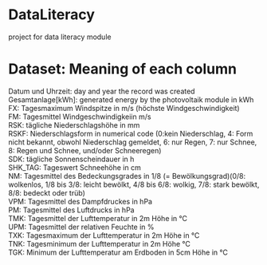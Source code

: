 # DataLiteracy
project for data literacy module

# Dataset: Meaning of each column
Datum und Uhrzeit: day and year the record was created <br>
Gesamtanlage[kWh]: generated energy by the photovoltaik module in kWh <br>
FX: Tagesmaximum Windspitze in m/s (höchste Windgeschwindigkeit) <br>
FM: Tagesmittel Windgeschwindigkeiin m/s <br>
RSK: tägliche Niederschlagshöhe in mm <br>
RSKF: Niederschlagsform in numerical code (0:kein Niederschlag, 4: Form nicht bekannt, obwohl Niederschlag gemeldet, 6: nur Regen, 7: nur Schnee, 8: Regen und Schnee, und/oder Schneeregen) <br>
SDK: tägliche Sonnenscheindauer in h <br>
SHK_TAG: Tageswert Schneehöhe in cm <br>
NM: Tagesmittel des Bedeckungsgrades in 1/8 (= Bewölkungsgrad)(0/8: wolkenlos, 1/8 bis 3/8: leicht bewölkt, 4/8 bis 6/8: wolkig, 7/8: stark bewölkt, 8/8: bedeckt oder trüb) <br>
VPM: Tagesmittel des Dampfdruckes in hPa <br>
PM: Tagesmittel des Luftdrucks in hPa <br>
TMK: Tagesmittel der Lufttemperatur in 2m Höhe in °C <br>
UPM: Tagesmittel der relativen Feuchte in % <br>
TXK: Tagesmaximum der Lufttemperatur in 2m Höhe in °C <br>
TNK: Tagesminimum der Lufttemperatur in 2m Höhe °C <br>
TGK: Minimum der Lufttemperatur am Erdboden in 5cm Höhe in °C <br>
